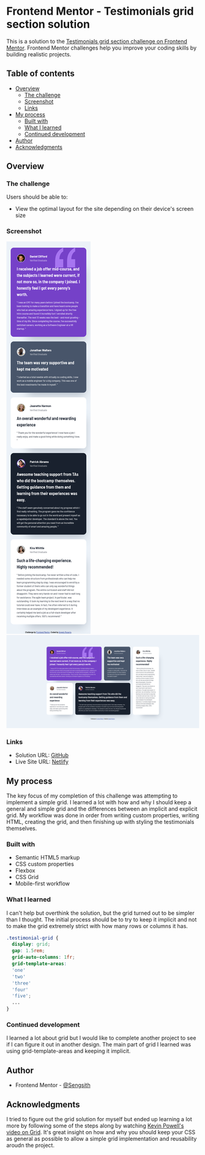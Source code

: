 # Frontend Mentor - Testimonials grid section solution

This is a solution to the [Testimonials grid section challenge on Frontend Mentor](https://www.frontendmentor.io/challenges/testimonials-grid-section-Nnw6J7Un7). Frontend Mentor challenges help you improve your coding skills by building realistic projects. 

## Table of contents

- [Overview](#overview)
  - [The challenge](#the-challenge)
  - [Screenshot](#screenshot)
  - [Links](#links)
- [My process](#my-process)
  - [Built with](#built-with)
  - [What I learned](#what-i-learned)
  - [Continued development](#continued-development)
- [Author](#author)
- [Acknowledgments](#acknowledgments)


## Overview

### The challenge

Users should be able to:

- View the optimal layout for the site depending on their device's screen size

### Screenshot

![](./screenshot.png)
![](./screenshot2.png)

### Links

- Solution URL: [GitHub](https://github.com/Sengsith/testimonial-grid)
- Live Site URL: [Netlify](https://your-live-site-url.com)

## My process

The key focus of my completion of this challenge was attempting to implement a simple grid. I learned a lot with how and why I should keep a general and simple grid and the differences between an implicit and explicit grid. My workflow was done in order from writing custom properties, writing HTML, creating the grid, and then finishing up with styling the testimonials themselves.

### Built with

- Semantic HTML5 markup
- CSS custom properties
- Flexbox
- CSS Grid
- Mobile-first workflow

### What I learned

I can't help but overthink the solution, but the grid turned out to be simpler than I thought. The initial process should be to try to keep it implicit and not to make the grid extremely strict with how many rows or columns it has.

```css
.testimonial-grid {
  display: grid;
  gap: 1.5rem;
  grid-auto-columns: 1fr;
  grid-template-areas:
  'one'
  'two'
  'three'
  'four'
  'five';
  ...
}
```

### Continued development

I learned a lot about grid but I would like to complete another project to see if I can figure it out in another design. The main part of grid I learned was using grid-template-areas and keeping it implicit.

## Author

- Frontend Mentor - [@Sengsith](https://www.frontendmentor.io/profile/sengsith)

## Acknowledgments

I tried to figure out the grid solution for myself but ended up learning a lot more by following some of the steps along by watching [Kevin Powell's video on Grid](https://youtu.be/rg7Fvvl3taU). It's great insight on how and why you should keep your CSS as general as possible to allow a simple grid implementation and reusability aroudn the project.
